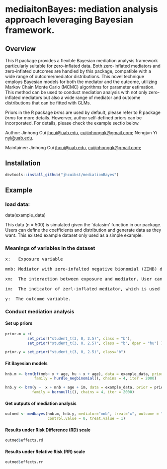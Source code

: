 # mediaitonBayes: mediation analysis approach leveraging Bayesian framework. 

## Overview

This R package provides a flexible Bayesian mediation analysis framework particularly suitable for zero-inflated data. Both zero-inflated mediators and zero-inflated outcomes are handled by this package, compatible with a wide range of outcome/mediator distributions. This novel technique employs Bayesian models for both the mediator and the outcome, utilizing Markov Chain Monte Carlo (MCMC) algorithms for parameter estimation. This method can be used to conduct mediation analysis with not only zero-inflated mediators but also a wide range of mediator and outcome distributions that can be fitted with GLMs. 

Priors in the R package _brms_ are used by default, please refer to R package _brms_ for more details. Howerver, author self-defined priors can be incorporated. For details, please check the example sectio below.

Author: Jinhong Cui jhcui@uab.edu, cuijinhongqk@gmail.com; Nengjun Yi nyi@uab.edu. 

Maintainer: Jinhong Cui jhcui@uab.edu, cuijinhongqk@gmail.com; 

## Installation
```r
devtools::install_github("jhcuibst/mediationBayes")
```

## Example 

### load data: 

data(example_data)

This data (n = 500) is simulated given the 'datasim' function in our package. Users can define the coefficients and distribution and generate data as they want. This existed example dataset only used as a simple example.

### Meanings of variables in the dataset
<pre>
x:   Exposure variable

mnb: Mediator with zero-infalted negative bionomial (ZINB) distribution.

xm:  The interaction between exposure and mediator. User can defined it directly in the model fitting using the same way as thos in R package _glm_.

im:  The indicator of zerl-inflated mediator, which is used for estimating decomposed Narutal Indirect Effect (NIE).

y:  The outcome variable.
</pre>
### Conduct mediation analysis 

#### Set up priors
```r
prior.m = c(
          set_prior("student_t(3, 0, 2.5)", class = "b"),  
          set_prior("student_t(3, 0, 2.5)", class = "b", dpar = "hu") )

prior.y = set_prior("student_t(3, 0, 2.5)", class="b")
```

#### Fit Bayesian models
```r
hnb.m <- brm(bf(mnb~ x + age, hu ~ x + age), data = example_data, prior = prior.m,  
             family = hurdle_negbinomial(), chains = 4, iter = 2000)

hnb.y <- brm(y ~  x + mnb + age + im, data = example_data, prior = prior.y,  
            family = bernoulli(), chains = 4, iter = 2000)
```

#### Get outputs of mediation analysis
```r
outmed <- medbayes(hnb.m, hnb.y, mediator="mnb", treat="x", outcome = "y", ind_mediator = "im",  
                   control.value = 0, treat.value = 1)
```

#### Results under Risk Difference (RD) scale
```r
outmed$effects.rd
```
#### Results under Relative Risk (RR) scale
```r
outmed$effects.rr
```
